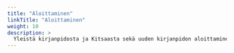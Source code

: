 ```yaml
---
title: "Aloittaminen"
linkTitle: "Aloittaminen"
weight: 10
description: >
  Yleistä kirjanpidosta ja Kitsaasta sekä uuden kirjanpidon aloittaminen.
---
```

